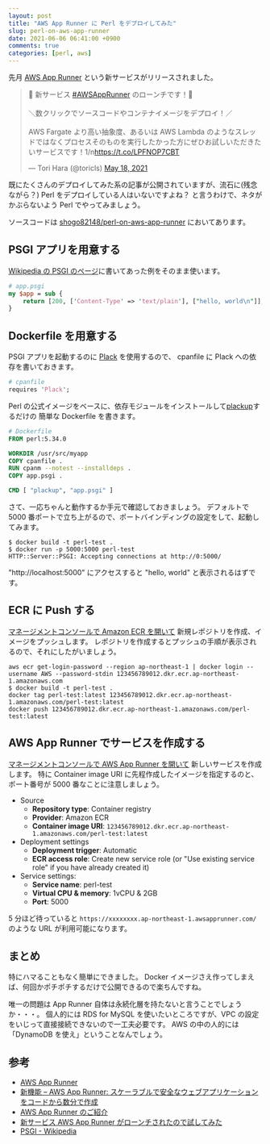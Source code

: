 ```yaml
---
layout: post
title: "AWS App Runner に Perl をデプロイしてみた"
slug: perl-on-aws-app-runner
date: 2021-06-06 06:41:00 +0900
comments: true
categories: [perl, aws]
---
```


先月 [AWS App Runner](https://aws.amazon.com/jp/apprunner/) という新サービスがリリースされました。

<blockquote class="twitter-tweet"><p lang="ja" dir="ltr">📣 新サービス <a href="https://twitter.com/hashtag/AWSAppRunner?src=hash&amp;ref_src=twsrc%5Etfw">#AWSAppRunner</a> のローンチです！🚀<br><br>＼数クリックでソースコードやコンテナイメージをデプロイ！／<br><br>AWS Fargate より高い抽象度、あるいは AWS Lambda のようなスレッドではなくプロセスそのものを実行したかった方にぜひお試しいただきたいサービスです！1/n<a href="https://t.co/LPFNOP7CBT">https://t.co/LPFNOP7CBT</a></p>&mdash; Tori Hara (@toricls) <a href="https://twitter.com/toricls/status/1394795120013103106?ref_src=twsrc%5Etfw">May 18, 2021</a></blockquote> <script async src="https://platform.twitter.com/widgets.js" charset="utf-8"></script>

既にたくさんのデプロイしてみた系の記事が公開されていますが、流石に(残念ながら？) Perl をデプロイしている人はいないですよね？
と言うわけで、ネタがかぶらないよう Perl でやってみましょう。

ソースコードは [shogo82148/perl-on-aws-app-runner](https://github.com/shogo82148/perl-on-aws-app-runner) においてあります。

## PSGI アプリを用意する

[Wikipedia の PSGI のページ](https://ja.wikipedia.org/wiki/PSGI)に書いてあった例をそのまま使います。

```perl
# app.psgi
my $app = sub {
    return [200, ['Content-Type' => 'text/plain'], ["hello, world\n"]];
}
```

## Dockerfile を用意する

PSGI アプリを起動するのに [Plack](https://metacpan.org/pod/Plack) を使用するので、
cpanfile に Plack への依存を書いておきます。

```perl
# cpanfile
requires 'Plack';
```

Perl の公式イメージをベースに、依存モジュールをインストールして[plackup](https://metacpan.org/pod/distribution/Plack/script/plackup)するだけの
簡単な Dockerfile を書きます。

```dockerfile
# Dockerfile
FROM perl:5.34.0

WORKDIR /usr/src/myapp
COPY cpanfile .
RUN cpanm --notest --installdeps .
COPY app.psgi .

CMD [ "plackup", "app.psgi" ]
```

さて、一応ちゃんと動作するか手元で確認しておきましょう。
デフォルトで 5000 番ポートで立ち上がるので、ポートバインディングの設定をして、起動してみます。

```console
$ docker build -t perl-test .
$ docker run -p 5000:5000 perl-test
HTTP::Server::PSGI: Accepting connections at http://0:5000/
```

"http://localhost:5000" にアクセスすると "hello, world" と表示されるはずです。

## ECR に Push する

[マネージメントコンソールで Amazon ECR を開いて](https://console.aws.amazon.com/ecr/home) 新規レポジトリを作成、イメージをプッシュします。
レポジトリを作成するとプッシュの手順が表示されるので、それにしたがいましょう。

```console
aws ecr get-login-password --region ap-northeast-1 | docker login --username AWS --password-stdin 123456789012.dkr.ecr.ap-northeast-1.amazonaws.com
$ docker build -t perl-test .
docker tag perl-test:latest 123456789012.dkr.ecr.ap-northeast-1.amazonaws.com/perl-test:latest
docker push 123456789012.dkr.ecr.ap-northeast-1.amazonaws.com/perl-test:latest
```

## AWS App Runner でサービスを作成する

[マネージメントコンソールで AWS App Runner を開いて](https://console.aws.amazon.com/apprunner/home) 新しいサービスを作成します。
特に Container image URI に先程作成したイメージを指定するのと、ポート番号が 5000 番なことに注意しましょう。

- Source
  - **Repository type**: Container registry
  - **Provider**: Amazon ECR
  - **Container image URI**: `123456789012.dkr.ecr.ap-northeast-1.amazonaws.com/perl-test:latest`
- Deployment settings
  - **Deployment trigger**: Automatic
  - **ECR access role**: Create new service role (or "Use existing service role" if you have already created it)
- Service settings:
  - **Service name**: perl-test
  - **Virtual CPU & memory**: 1vCPU & 2GB
  - **Port**: 5000

5 分ほど待っていると `https://xxxxxxxx.ap-northeast-1.awsapprunner.com/` のような URL が利用可能になります。

## まとめ

特にハマることもなく簡単にできました。
Docker イメージさえ作ってしまえば、何回かポチポチするだけで公開できるので楽ちんですね。

唯一の問題は App Runner 自体は永続化層を持たないと言うことでしょうか・・・。
個人的には RDS for MySQL を使いたいところですが、VPC の設定をいじって直接接続できないので一工夫必要です。
AWS の中の人的には「DynamoDB を使え」ということなんでしょう。

## 参考

- [AWS App Runner](https://aws.amazon.com/jp/apprunner/)
- [新機能 – AWS App Runner: スケーラブルで安全なウェブアプリケーションをコードから数分で作成](https://aws.amazon.com/jp/blogs/news/app-runner-from-code-to-scalable-secure-web-apps/)
- [AWS App Runner のご紹介](https://aws.amazon.com/jp/blogs/news/introducing-aws-app-runner/)
- [新サービス AWS App Runner がローンチされたので試してみた](https://dev.classmethod.jp/articles/release-aws-app-runner/)
- [PSGI - Wikipedia](https://ja.wikipedia.org/wiki/PSGI)

